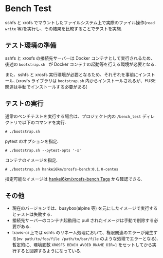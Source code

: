 # Bench Test

sshfs と xrofs でマウントしたファイルシステム上で実際のファイル操作(`read`
`write` 等)を実行し、その結果を比較することでテストを実施.


## テスト環境の準備

sshfs と xrosfs の接続先サーバーは Docker コンテナとして実行されるため、
後述の `bootstrap.sh ` が Docker コンテナの起動等を行える環境が必要となる.

また、sshfs と xrosfs 実行環境が必要となるため、それぞれを事前にインストール.
(xrosfs ライブラリは `bootstrap.sh` 内からインストールされるが、FUSE 関連は手動でインストールする必要がある)


## テストの実行

通常のベンチテストを実行する場合は、プロジェクト内の `/bench_test` ディレクトリで以下のコマンドを実行.

```
# ./bootstrap.sh
```

pytest のオプションを指定.

```
# ./bootstrap.sh --pytest-opts '-x'
```

コンテナのイメージを指定.

```
# ./bootstrap.sh hankei6km/xrosfs-bench:0.1.0-centos
```

指定可能なイメージは
[hankei6km/xrosfs-bench Tags](https://hub.docker.com/r/hankei6km/xrosfs-bench/tags/)
から確認できる.


## その他

* 現在のバージョンでは、busybox(alpine 等) を元にしたイメージで実行するとテストは失敗する.
* 接続先サーバーのコンテナ起動用に pull されたイメージは手動で削除する必要がある.
* travis-ci 上では sshfs のリネーム処理において、権限関連のエラーが発生する(`mv path/to/foo/file /path/to/bar/file` のような処理でエラーとなる).
暫定的に、環境変数 `XROSFS_BENCH_AVOID_RNAME_DIR=1` をセットしてから実行すると回避するようになっている.
